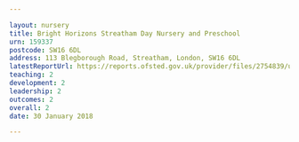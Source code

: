 ```yaml
---

layout: nursery
title: Bright Horizons Streatham Day Nursery and Preschool
urn: 159337
postcode: SW16 6DL
address: 113 Blegborough Road, Streatham, London, SW16 6DL
latestReportUrl: https://reports.ofsted.gov.uk/provider/files/2754839/urn/159337.pdf
teaching: 2
development: 2
leadership: 2
outcomes: 2
overall: 2
date: 30 January 2018

---
```

